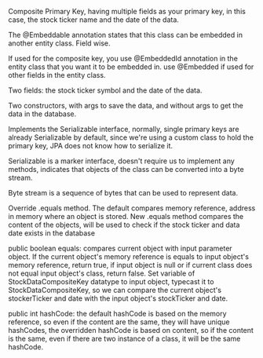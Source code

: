 Composite Primary Key, having multiple fields as your primary key, in this case, the stock ticker name and the date of the data. 

The @Embeddable annotation states that this class can be embedded in another entity class. Field wise.

If used for the composite key, you use @EmbeddedId annotation in the entity class that you want it to be embedded in.
use @Embedded if used for other fields in the entity class.

Two fields: the stock ticker symbol and the date of the data.

Two constructors, with args to save the data, and without args to get the data in the database.

Implements the Serializable interface, normally, single primary keys are already Serializable by default,
since we're using a custom class to hold the primary key, JPA does not know how to serialize it.

Serializable is a marker interface, doesn't require us to implement any methods, indicates that objects of the class can be converted into a byte stream.

Byte stream is a sequence of bytes that can be used to represent data.

Override .equals method. The default compares memory reference, address in memory where an object is stored.
New .equals method compares the content of the objects, will be used to check if the stock ticker and data date exists in the database

public boolean equals: compares current object with input parameter object. If the current object's memory reference is equals to input object's memory reference,
return true, if input object is null or if current class does not equal input object's class, return false.
Set variable of StockDataCompositeKey datatype to input object, typecast it to StockDataCompositeKey,
so we can compare the current object's stockerTicker and date with the input object's stockTicker and date.

public int hashCode: the default hashCode is based on the memory reference, so even if the content are the same, they will have unique hashCodes,
the overridden hashCode is based on content, so if the content is the same, even if there are two instance of a class, it will be the same hashCode.
